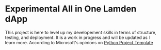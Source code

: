 # Experimental All in One Lamden dApp

This project is here to level up my developement skills in terms of structure, testing, and deployment. It is a work in progress and will be updated as I learn more.
According to Microsoft's opinions on [Python Project Template](https://github.com/microsoft/python-package-template)
